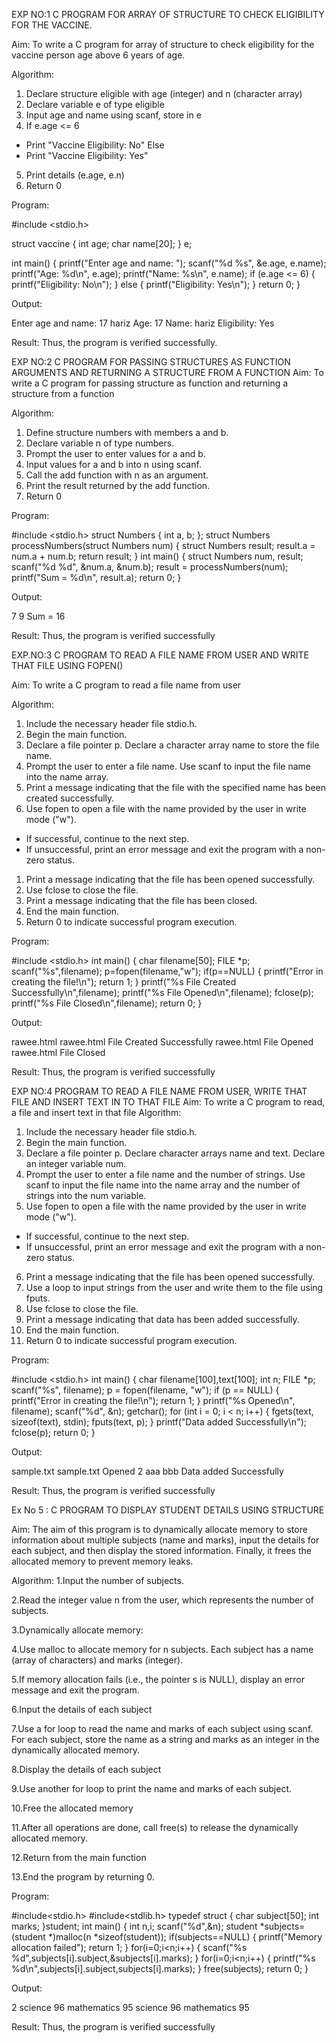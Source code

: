 EXP NO:1 C PROGRAM FOR ARRAY OF STRUCTURE TO CHECK ELIGIBILITY FOR THE VACCINE.

Aim:
To write a C program for array of structure to check eligibility for the vaccine person age above 6 years of age.

Algorithm:
1.	Declare structure eligible with age (integer) and n (character array)
2.	Declare variable e of type eligible
3.	Input age and name using scanf, store in e
4.	If e.age <= 6
-	Print "Vaccine Eligibility: No"
Else
-	Print "Vaccine Eligibility: Yes"
5.	Print details (e.age, e.n)
6.	Return 0
 
Program:

#include <stdio.h>

struct vaccine {
    int age;
    char name[20];
} e;

int main() {
    printf("Enter age and name: ");
    scanf("%d %s", &e.age, e.name);
    printf("Age: %d\n", e.age);
    printf("Name: %s\n", e.name);
    if (e.age <= 6) {
        printf("Eligibility: No\n");
    } else {
        printf("Eligibility: Yes\n");
    }
    return 0;
}



Output:

Enter age and name: 17
hariz
Age: 17
Name: hariz
Eligibility: Yes


Result:
Thus, the program is verified successfully. 



EXP NO:2 C PROGRAM FOR PASSING STRUCTURES AS FUNCTION ARGUMENTS AND RETURNING A STRUCTURE FROM A FUNCTION
Aim:
To write a C program for passing structure as function and returning a structure from a function

Algorithm:
1.	Define structure numbers with members a and b.
2.	Declare variable n of type numbers.
3.	Prompt the user to enter values for a and b.
4.	Input values for a and b into n using scanf.
5.	Call the add function with n as an argument.
6.	Print the result returned by the add function.
7.	Return 0
 
Program:

#include <stdio.h>
struct Numbers
{
    int a, b;
};
struct Numbers processNumbers(struct Numbers num) 
{
    struct Numbers result;
    result.a = num.a + num.b;
    return result;
}
int main()
{
    struct Numbers num, result;
    scanf("%d %d", &num.a, &num.b);
    result = processNumbers(num);
    printf("Sum = %d\n", result.a);
    return 0;
}





Output:

7
9
Sum = 16



Result:
Thus, the program is verified successfully


 
EXP.NO:3 C PROGRAM TO READ A FILE NAME FROM USER AND WRITE THAT FILE USING FOPEN()

Aim:
To write a C program to read a file name from user

Algorithm:
1.	Include the necessary header file stdio.h.
2.	Begin the main function.
3.	Declare a file pointer p.
Declare a character array name to store the file name.
4.	Prompt the user to enter a file name.
Use scanf to input the file name into the name array.
5.	Print a message indicating that the file with the specified name has been created successfully.
6.	Use fopen to open a file with the name provided by the user in write mode ("w").
-	If successful, continue to the next step.
-	If unsuccessful, print an error message and exit the program with a non-zero status.
1.	Print a message indicating that the file has been opened successfully.
2.	Use fclose to close the file.
3.	Print a message indicating that the file has been closed.
4.	End the main function.
5.	Return 0 to indicate successful program execution.
 
Program:

#include <stdio.h>
int main()
{
    char filename[50];
    FILE *p;
    scanf("%s",filename);
    p=fopen(filename,"w");
    if(p==NULL)
    {
        printf("Error in creating the file!\n");
        return 1;
    }
    printf("%s File Created Successfully\n",filename);
    printf("%s File Opened\n",filename);
    fclose(p);
    printf("%s File Closed\n",filename);
    return 0;
}



Output:


rawee.html
rawee.html File Created Successfully
rawee.html File Opened
rawee.html File Closed



Result:
Thus, the program is verified successfully
 


EXP NO:4   PROGRAM TO READ A FILE NAME FROM USER, WRITE THAT FILE AND INSERT TEXT IN TO THAT FILE
Aim:
To write a C program to read, a file and insert text in that file
Algorithm:
1.	Include the necessary header file stdio.h.
2.	Begin the main function.
3.	Declare a file pointer p.
Declare character arrays name and text. Declare an integer variable num.
4.	Prompt the user to enter a file name and the number of strings.
Use scanf to input the file name into the name array and the number of strings into the num variable.
5.	Use fopen to open a file with the name provided by the user in write mode ("w").
-	If successful, continue to the next step.
-	If unsuccessful, print an error message and exit the program with a non-zero status.
6.	Print a message indicating that the file has been opened successfully.
1.	Use a loop to input strings from the user and write them to the file using fputs.
2.	Use fclose to close the file.
3.	Print a message indicating that data has been added successfully.
4.	End the main function.
5.	Return 0 to indicate successful program execution.
 
Program:

#include <stdio.h>
int main() 
{
    char filename[100],text[100];
    int n;
    FILE *p;
    scanf("%s", filename);
    p = fopen(filename, "w");
    if (p == NULL) 
    {
        printf("Error in creating the file!\n");
        return 1;
    }
    printf("%s Opened\n", filename);
    scanf("%d", &n);
    getchar(); 
    for (int i = 0; i < n; i++) 
    {
        fgets(text, sizeof(text), stdin);
        fputs(text, p);
    }
    printf("Data added Successfully\n");
    fclose(p);
    return 0;
}




Output:

sample.txt
sample.txt Opened
2
aaa
bbb
Data added Successfully



Result:
Thus, the program is verified successfully



Ex No 5 : C PROGRAM TO DISPLAY STUDENT DETAILS USING STRUCTURE

Aim:
The aim of this program is to dynamically allocate memory to store information about multiple subjects (name and marks), input the details for each subject, and then display the stored information. Finally, it frees the allocated memory to prevent memory leaks.

Algorithm:
1.Input the number of subjects.

2.Read the integer value n from the user, which represents the number of subjects.

3.Dynamically allocate memory:

4.Use malloc to allocate memory for n subjects. Each subject has a name (array of characters) and marks (integer).

5.If memory allocation fails (i.e., the pointer s is NULL), display an error message and exit the program.

6.Input the details of each subject

7.Use a for loop to read the name and marks of each subject using scanf. For each subject, store the name as a string and marks as an integer in the dynamically allocated memory.

8.Display the details of each subject

9.Use another for loop to print the name and marks of each subject.

10.Free the allocated memory

11.After all operations are done, call free(s) to release the dynamically allocated memory.

12.Return from the main function

13.End the program by returning 0.

Program:


#include<stdio.h>
#include<stdlib.h>
typedef struct
{
    char subject[50];
    int marks;
}student;
int main()
{
    int n,i;
    scanf("%d",&n);
    student *subjects=(student *)malloc(n *sizeof(student));
    if(subjects==NULL)
    {
        printf("Memory allocation failed");
        return 1;
    }
    for(i=0;i<n;i++)
    {
        scanf("%s %d",subjects[i].subject,&subjects[i].marks);
    }
    for(i=0;i<n;i++)
    {
        printf("%s  %d\n",subjects[i].subject,subjects[i].marks);
    }
    free(subjects);
    return 0;
}



Output:

2
science
96
mathematics
95
science  96
mathematics  95







Result:
Thus, the program is verified successfully
